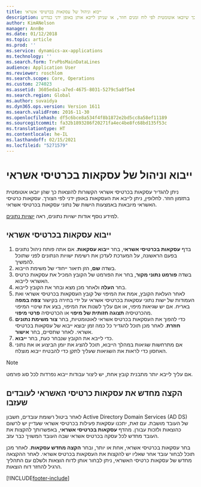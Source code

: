 ```yaml
---
title: ייבוא וניהול של עסקאות בכרטיסי אשראי
description: נושא זה מסביר כיצד לייבא ולתחזק עסקאות הקשורות להוצאות בכרטיסי אשראי. ניתן להגדיר עסקאות אלה כך שיובאו אוטומטית לפי לוח זמנים חוזר, או שניתן לייבא אותן באופן ידני כנדרש.
author: KimANelson
manager: AnnBe
ms.date: 01/12/2018
ms.topic: article
ms.prod: ''
ms.service: dynamics-ax-applications
ms.technology: ''
ms.search.form: TrvPbsMainDataLines
audience: Application User
ms.reviewer: roschlom
ms.search.scope: Core, Operations
ms.custom: 274023
ms.assetid: 3605eda1-a7ed-4675-8031-5279c5a8f5e4
ms.search.region: Global
ms.author: suvaidya
ms.dyn365.ops.version: Version 1611
ms.search.validFrom: 2016-11-30
ms.openlocfilehash: df5c6bce8a534f4f8b1872e2bd5cc8a58ef11189
ms.sourcegitcommit: fa32b1893286f20271fa4ec4be8fc68bd135f53c
ms.translationtype: HT
ms.contentlocale: he-IL
ms.lasthandoff: 02/15/2021
ms.locfileid: "5271579"
---
```

# <a name="import-and-maintain-credit-card-transactions"></a>ייבוא וניהול של עסקאות בכרטיסי אשראי

ניתן להגדיר עסקאות בכרטיסי אשראי הקשורות להוצאות כך שהן יובאו אוטומטית בתזמון חוזר. לחלופין, ניתן לייבא את העסקאות באופן ידני לפי הצורך. עסקאות כרטיסי האשראי מיובאות באמצעות הישות של נתוני עסקאות בכרטיסי אשראי.

למידע נוסף אודות ישויות נתונים, ראה [ישויות נתונים](https://docs.microsoft.com/dynamics365/fin-ops-core/dev-itpro/data-entities/data-entities).

## <a name="import-credit-card-transactions"></a>ייבוא עסקאות בכרטיסי אשראי

1. בדף **עסקאות בכרטיסי אשראי**, בחר **ייבוא עסקאות**. אם אתה פותח ניהול נתונים בפעם הראשונה, על המערכת לעדכן את רשימת ישויות הנתונים לפני שתוכל להמשיך.
2. בשדה **שם**, הזן תיאור ייחודי של משימת הייבוא.
3. בשדה **פורמט נתוני מקור**, בחר את הפורמט של הקובץ המכיל את עסקאות כרטיס האשראי לייבוא.
4. בחר **העלה** ולאחר מכן מצא ובחר את הקובץ לייבוא.
5. לאחר העלאת הקובץ, אמת את המיפוי של קובץ העסקאות בכרטיסי אשראי ואת העמודות של ישות נתוני עסקאות בכרטיסי אשראי על ידי בחירה בקישור **צפה במפה** באריח. אם יש שגיאות מיפוי, או אם עליך לשנות את המיפוי, בצע את שינויי המיפוי מהכרטיסיה **תצוגה חזותית של מיפוי** או הכרטיסיה **פרטי מיפוי**.
6. כדי להפוך את העסקאות בכרטיס אשראי לאוטומטיות, בחר **צור משימת נתונים חוזרת**. לאחר מכן תוכל להגדיר כל כמה זמן יבוצא ייבוא של עסקאות בכרטיסי אשראי. לאחר שתסיים, בחר **אישור**.
7. כדי לייבא את הקובץ שנבחר כעת, בחר **ייבוא**.
8. אם מתרחשות שגיאות במהלך הייבוא, תוכל להציג את יומן הביצוע או את נתוני האחסון כדי לראות את השגיאות שעליך לתקן כדי להבטיח ייבוא מוצלח.

> [!NOTE]
> אם עליך לייבא יותר מתבנית קובץ אחת, יש ליצור עבודות ייבוא נפרדות לכל סוג פורמט.

## <a name="reassign-the-credit-card-transactions-for-terminated-employees"></a>הקצה מחדש את עסקאות כרטיסי האשראי לעובדים שעזבו

לאחר ביטול רשומת עובדים, חשבון Active Directory Domain Services‏ (AD DS) של העובד מושבת. עם זאת, יתכנו עסקאות פעילות בכרטיסי אשראי שעדיין יש לרשום כהוצאות ולזכות עבורן. מהדף **עסקאות בכרטיסי אשראי**, באפשרותך להקצות את העובד מחדש לכל עסקה בכרטיס אשראי שבה העובד המשויך כבר עזב.

בחר עסקאות בכרטיסי אשראי, אחת או יותר, ובחר **הקצה מחדש עסקאות**. לאחר מכן תוכל לבחור עובד אחר שאליו יש להקצות את העסקאות בכרטיס אשראי. לאחר ההקצאה מחדש של עסקאות כרטיסי האשראי, ניתן לבחור אותן לדוח הוצאות ולשלם עם התהליך הרגיל להחזר דוח הוצאות.


[!INCLUDE[footer-include](../includes/footer-banner.md)]